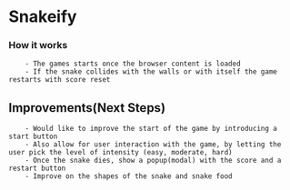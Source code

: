 # Snakeify


### How it works
        - The games starts once the browser content is loaded 
        - If the snake collides with the walls or with itself the game restarts with score reset 


## Improvements(Next Steps)
        - Would like to improve the start of the game by introducing a start button
        - Also allow for user interaction with the game, by letting the user pick the level of intensity (easy, moderate, hard)
        - Once the snake dies, show a popup(modal) with the score and a restart button
        - Improve on the shapes of the snake and snake food

   


